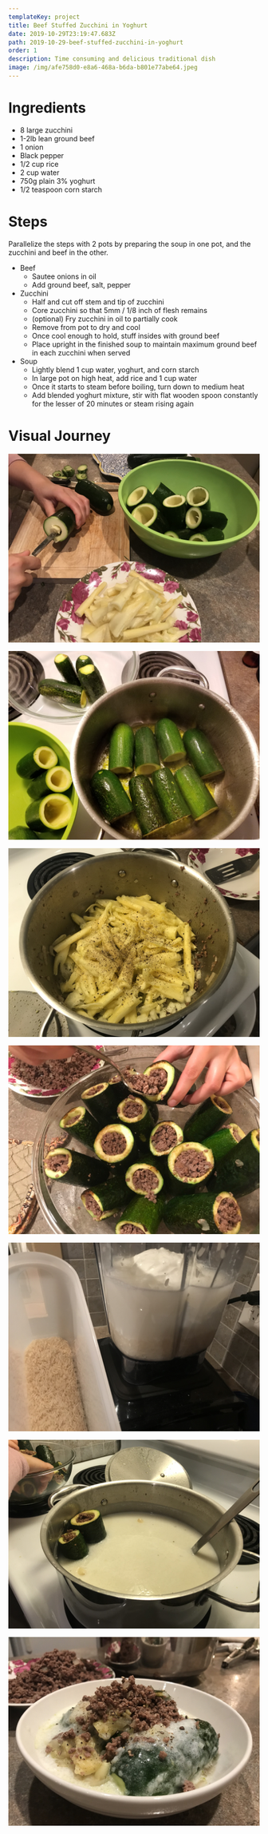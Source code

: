 ```yaml
---
templateKey: project
title: Beef Stuffed Zucchini in Yoghurt
date: 2019-10-29T23:19:47.683Z
path: 2019-10-29-beef-stuffed-zucchini-in-yoghurt
order: 1
description: Time consuming and delicious traditional dish
image: /img/afe758d0-e8a6-468a-b6da-b801e77abe64.jpeg
---
```

# Ingredients

* 8 large zucchini
* 1-2lb lean ground beef
* 1 onion
* Black pepper
* 1/2 cup rice
* 2 cup water
* 750g plain 3% yoghurt
* 1/2 teaspoon corn starch

# Steps

Parallelize the steps with 2 pots by preparing the soup in one pot, and the zucchini and beef in the other.

* Beef
  * Sautee onions in oil
  * Add ground beef, salt, pepper
* Zucchini
  * Half and cut off stem and tip of zucchini
  * Core zucchini so that 5mm / 1/8 inch of flesh remains
  * (optional) Fry zucchini in oil to partially cook
  * Remove from pot to dry and cool
  * Once cool enough to hold, stuff insides with ground beef
  * Place upright in the finished soup to maintain maximum ground beef in each zucchini when served
* Soup
  * Lightly blend 1 cup water, yoghurt, and corn starch
  * In large pot on high heat, add rice and 1 cup water
  * Once it starts to steam before boiling, turn down to medium heat
  * Add blended yoghurt mixture, stir with flat wooden spoon constantly for the lesser of 20 minutes or steam rising again

# Visual Journey

![](/img/b56c0ecb-e40a-46a7-84ae-2291ff94b508.jpeg)

![](/img/0fede0cf-2a5e-4276-9ff1-08ea1ad91300.jpeg)

![](/img/401763b3-65e7-4067-ac6e-3e6276f948fa.jpeg)

![](/img/391cfc1b-f8eb-4556-a4bb-76f975a86a45.jpeg)

![](/img/2100730f-5c5c-481d-9865-cb7249a16780.jpeg)

![](/img/418edf34-f48a-4fde-9484-fa73ca4a754e.jpeg)

![](/img/3babae0a-197b-4a53-9aac-fa931c912335.jpeg)
